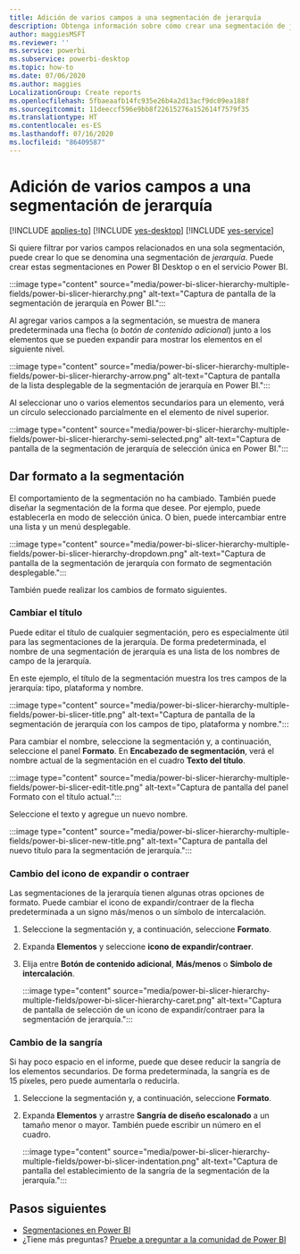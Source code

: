 ```yaml
---
title: Adición de varios campos a una segmentación de jerarquía
description: Obtenga información sobre cómo crear una segmentación de jerarquía que contenga varios campos en una jerarquía.
author: maggiesMSFT
ms.reviewer: ''
ms.service: powerbi
ms.subservice: powerbi-desktop
ms.topic: how-to
ms.date: 07/06/2020
ms.author: maggies
LocalizationGroup: Create reports
ms.openlocfilehash: 5fbaeaafb14fc935e26b4a2d13acf9dc09ea188f
ms.sourcegitcommit: 11deeccf596e9bb8f22615276a152614f7579f35
ms.translationtype: HT
ms.contentlocale: es-ES
ms.lasthandoff: 07/16/2020
ms.locfileid: "86409587"
---
```

# <a name="add-multiple-fields-to-a-hierarchy-slicer"></a>Adición de varios campos a una segmentación de jerarquía

[!INCLUDE [applies-to](../includes/applies-to.md)] [!INCLUDE [yes-desktop](../includes/yes-desktop.md)] [!INCLUDE [yes-service](../includes/yes-service.md)]

Si quiere filtrar por varios campos relacionados en una sola segmentación, puede crear lo que se denomina una segmentación de *jerarquía*. Puede crear estas segmentaciones en Power BI Desktop o en el servicio Power BI.

:::image type="content" source="media/power-bi-slicer-hierarchy-multiple-fields/power-bi-slicer-hierarchy.png" alt-text="Captura de pantalla de la segmentación de jerarquía en Power BI.":::

Al agregar varios campos a la segmentación, se muestra de manera predeterminada una flecha (o *botón de contenido adicional*) junto a los elementos que se pueden expandir para mostrar los elementos en el siguiente nivel.

:::image type="content" source="media/power-bi-slicer-hierarchy-multiple-fields/power-bi-slicer-hierarchy-arrow.png" alt-text="Captura de pantalla de la lista desplegable de la segmentación de jerarquía en Power BI.":::
 
 
Al seleccionar uno o varios elementos secundarios para un elemento, verá un círculo seleccionado parcialmente en el elemento de nivel superior.
 
:::image type="content" source="media/power-bi-slicer-hierarchy-multiple-fields/power-bi-slicer-hierarchy-semi-selected.png" alt-text="Captura de pantalla de la segmentación de jerarquía de selección única en Power BI.":::

## <a name="format-the-slicer"></a>Dar formato a la segmentación

El comportamiento de la segmentación no ha cambiado. También puede diseñar la segmentación de la forma que desee. Por ejemplo, puede establecerla en modo de selección única. O bien, puede intercambiar entre una lista y un menú desplegable. 

:::image type="content" source="media/power-bi-slicer-hierarchy-multiple-fields/power-bi-slicer-hierarchy-dropdown.png" alt-text="Captura de pantalla de la segmentación de jerarquía con formato de segmentación desplegable.":::

También puede realizar los cambios de formato siguientes.

### <a name="change-the-title"></a>Cambiar el título

Puede editar el título de cualquier segmentación, pero es especialmente útil para las segmentaciones de la jerarquía. De forma predeterminada, el nombre de una segmentación de jerarquía es una lista de los nombres de campo de la jerarquía.

En este ejemplo, el título de la segmentación muestra los tres campos de la jerarquía: tipo, plataforma y nombre.

:::image type="content" source="media/power-bi-slicer-hierarchy-multiple-fields/power-bi-slicer-title.png" alt-text="Captura de pantalla de la segmentación de jerarquía con los campos de tipo, plataforma y nombre.":::

Para cambiar el nombre, seleccione la segmentación y, a continuación, seleccione el panel **Formato**. En **Encabezado de segmentación**, verá el nombre actual de la segmentación en el cuadro **Texto del título**.

:::image type="content" source="media/power-bi-slicer-hierarchy-multiple-fields/power-bi-slicer-edit-title.png" alt-text="Captura de pantalla del panel Formato con el título actual.":::

Seleccione el texto y agregue un nuevo nombre.

:::image type="content" source="media/power-bi-slicer-hierarchy-multiple-fields/power-bi-slicer-new-title.png" alt-text="Captura de pantalla del nuevo título para la segmentación de jerarquía.":::


### <a name="change-the-expandcollapse-icon"></a>Cambio del icono de expandir o contraer

Las segmentaciones de la jerarquía tienen algunas otras opciones de formato. Puede cambiar el icono de expandir/contraer de la flecha predeterminada a un signo más/menos o un símbolo de intercalación.

1. Seleccione la segmentación y, a continuación, seleccione **Formato**.
1. Expanda **Elementos** y seleccione **icono de expandir/contraer**.
1. Elija entre **Botón de contenido adicional**, **Más/menos** o **Símbolo de intercalación**.
 
    :::image type="content" source="media/power-bi-slicer-hierarchy-multiple-fields/power-bi-slicer-hierarchy-caret.png" alt-text="Captura de pantalla de selección de un icono de expandir/contraer para la segmentación de jerarquía.":::
 
### <a name="change-the-indentation"></a>Cambio de la sangría

Si hay poco espacio en el informe, puede que desee reducir la sangría de los elementos secundarios. De forma predeterminada, la sangría es de 15 píxeles, pero puede aumentarla o reducirla. 

1. Seleccione la segmentación y, a continuación, seleccione **Formato**.
1. Expanda **Elementos** y arrastre **Sangría de diseño escalonado** a un tamaño menor o mayor. También puede escribir un número en el cuadro.

    :::image type="content" source="media/power-bi-slicer-hierarchy-multiple-fields/power-bi-slicer-indentation.png" alt-text="Captura de pantalla del establecimiento de la sangría de la segmentación de la jerarquía.":::

## <a name="next-steps"></a>Pasos siguientes

- [Segmentaciones en Power BI](../visuals/power-bi-visualization-slicers.md)
- ¿Tiene más preguntas? [Pruebe a preguntar a la comunidad de Power BI](https://community.powerbi.com/)